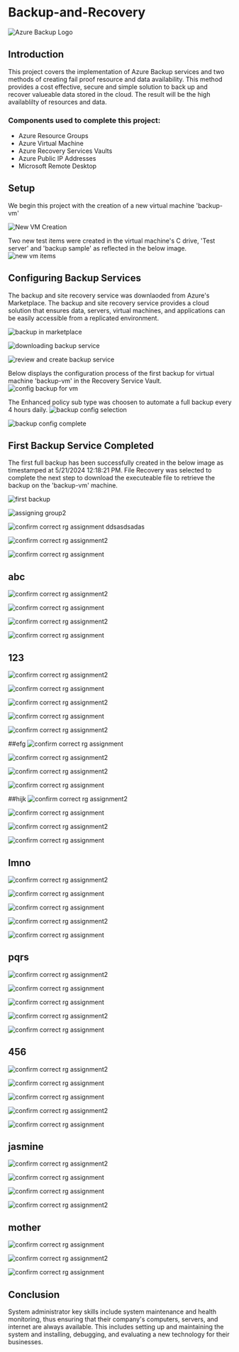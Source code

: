 # Backup-and-Recovery

![Azure Backup Logo](https://imgur.com/eNx24Bw.jpg)

## Introduction

This project covers the implementation of Azure Backup services and two methods of creating fail proof resource and data availability. This method provides a cost effective, secure and simple solution to back up and recover valueable data stored in the cloud. The result will be the high availablilty of resources and data.

### Components used to complete this project:

- Azure Resource Groups
- Azure Virtual Machine
- Azure Recovery Services Vaults
- Azure Public IP Addresses
- Microsoft Remote Desktop

## Setup

We begin this project with the creation of a new virtual machine 'backup-vm'

![New VM Creation](https://imgur.com/J8OrCHq.jpg) 

Two new test items were created in the virtual machine's C drive, 'Test server' and 'backup sample' as reflected in the below image.
![new vm items](https://imgur.com/Ta484UI.jpg)

## Configuring Backup Services

The backup and site recovery service was downlaoded from Azure's Marketplace. The backup and site recovery service provides a cloud solution that ensures data, servers, virtual machines, and applications can be easily accessible from a replicated environment. 

![backup in marketplace](https://imgur.com/yqvzmIa.jpg) 

![downloading backup service](https://imgur.com/umayheb.jpg)

![review and create backup service](https://imgur.com/CSv5EoM.jpg)

Below displays the configuration process of the first backup for virtual machine 'backup-vm' in the Recovery Service Vault.
![config backup for vm](https://imgur.com/NN4ft2U.jpg)

The Enhanced policy sub type was choosen to automate a full backup every 4 hours daily.
![backup config selection](https://imgur.com/zDvU54U.jpg)

![backup config complete](https://imgur.com/HbQzm8E.jpg) 

## First Backup Service Completed
The first full backup has been successfully created in the below image as timestamped at 5/21/2024 12:18:21 PM. File Recovery was selected to complete the next step to download the executeable file to retrieve the backup on the 'backup-vm' machine. 

![first backup](https://imgur.com/I35AQGf.jpg)

![assigning group2](https://imgur.com/VVrfpz2.jpg)

![confirm correct rg assignment](https://imgur.com/JJc32w8.jpg) 
ddsasdsadas

![confirm correct rg assignment2](https://imgur.com/clLk8gD.jpg) 

![confirm correct rg assignment](https://imgur.com/9npV3VU.jpg) 

## abc
![confirm correct rg assignment2](https://imgur.com/0U9MDqY.jpg) 

![confirm correct rg assignment](https://imgur.com/FFyTmeT.jpg) 

![confirm correct rg assignment2](https://imgur.com/RzMOGby.jpg) 

![confirm correct rg assignment](https://imgur.com/JZ8D66n.jpg) 

## 123
![confirm correct rg assignment2](https://imgur.com/y2QVWQq.jpg) 

![confirm correct rg assignment](https://imgur.com/uyo7sDP.jpg) 

![confirm correct rg assignment2](https://imgur.com/pjlX3Xg.jpg) 

![confirm correct rg assignment](https://imgur.com/3PWT9p7.jpg) 

![confirm correct rg assignment2](https://imgur.com/sUyeDFV.jpg) 

##efg
![confirm correct rg assignment](https://imgur.com/hhwdkBh.jpg) 

![confirm correct rg assignment2](https://imgur.com/YjHN11Z.jpg) 

![confirm correct rg assignment2](https://imgur.com/u2VQ8fM.jpg) 

![confirm correct rg assignment](https://imgur.com/1uzNzo2.jpg) 

##hijk
![confirm correct rg assignment2](https://imgur.com/6DkPGO0.jpg) 

![confirm correct rg assignment](https://imgur.com/9yrEbSF.jpg) 

![confirm correct rg assignment2](https://imgur.com/3zhNJj2.jpg) 

![confirm correct rg assignment](https://imgur.com/wuBs00M.jpg) 

## lmno
![confirm correct rg assignment2](https://imgur.com/NDCOkIn.jpg) 

![confirm correct rg assignment](https://imgur.com/iVhRTr2.jpg) 

![confirm correct rg assignment](https://imgur.com/dkvsrQW.jpg) 

![confirm correct rg assignment2](https://imgur.com/5rru1Cm.jpg) 

![confirm correct rg assignment](https://imgur.com/6B3uxiK.jpg) 

## pqrs
![confirm correct rg assignment2](https://imgur.com/YJfbEOW.jpg) 

![confirm correct rg assignment](https://imgur.com/qOmki3q.jpg) 

![confirm correct rg assignment](https://imgur.com/kEV6hto.jpg) 

![confirm correct rg assignment2](https://imgur.com/rOdtJxg.jpg) 

![confirm correct rg assignment](https://imgur.com/kY2L63Y.jpg) 

## 456 
![confirm correct rg assignment2](https://imgur.com/pr2QEhw.jpg) 

![confirm correct rg assignment](https://imgur.com/cYi6Ato.jpg) 

![confirm correct rg assignment](https://imgur.com/OtnhbfZ.jpg) 

![confirm correct rg assignment2](https://imgur.com/xgzNybr.jpg) 

![confirm correct rg assignment](https://imgur.com/Jg0wPv3.jpg) 

## jasmine
![confirm correct rg assignment2](https://imgur.com/jLdUYgz.jpg) 

![confirm correct rg assignment](https://imgur.com/bbxLRhQ.jpg) 

![confirm correct rg assignment](https://imgur.com/MEm7v7o.jpg) 

![confirm correct rg assignment2](https://imgur.com/grXt9DB.jpg) 

## mother
![confirm correct rg assignment](https://imgur.com/5VOZrtJ.jpg) 

![confirm correct rg assignment2](https://imgur.com/xnPY4cZ.jpg) 

![confirm correct rg assignment](https://imgur.com/ep6oO7G.jpg) 

## Conclusion
System administrator key skills include system maintenance and health monitoring, thus ensuring that their company's computers, servers, and internet are always available. This includes setting up and maintaining the system and installing, debugging, and evaluating a new technology for their businesses.
